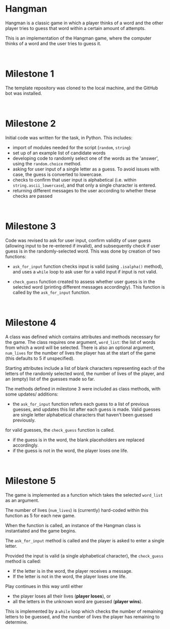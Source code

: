 # Hangman
Hangman is a classic game in which a player thinks of a word and the other player tries to guess that word within a certain amount of attempts.

This is an implementation of the Hangman game, where the computer thinks of a word and the user tries to guess it. 

&nbsp;
# Milestone 1

The template repository was cloned to the local machine, and the GitHub bot was installed.

&nbsp;
# Milestone 2

Initial code was written for the task, in Python.  This includes: 

- import of modules needed for the script (`random`, `string`)
- set up of an example list of candidate words
- developing code to randomly select one of the words as the 'answer', using the `random.choice` method.
- asking for user input of a single letter as a guess. To avoid issues with case, the guess is converted to lowercase.
- checks to confirm that user input is alphabetical (i.e. within `string.ascii_lowercase`), and that only a single character is entered.
- returning different messages to the user according to whether these checks are passed


&nbsp;
# Milestone 3

Code was revised to ask for user input, confirm validity of user guess (allowing input to be re-entered if invalid), and subsequently check if user guess is in the randomly-selected word.  This was done by creation of two functions:

- `ask_for_input` function checks input is valid (using `.isalpha()` method), and uses a `while` loop to ask user for a valid input if input is not valid.

- `check_guess` function created to assess whether user guess is in the selected word (printing different messages accordingly).  This function is called by the `ask_for_input` function.


&nbsp;
# Milestone 4

A class was defined which contains attributes and methods necessary for the game.  The class requires one argument, `word_list`: the list of words from which a word will be selected. There is also an optional argument, `num_lives` for the number of lives the player has at the start of the game (this defaults to 5 if unspecified).

Starting attributes include a list of blank characters representing each of the letters of the randomly selected word, the number of lives of the player, and an (empty) list of the guesses made so far.

The methods defined in milestone 3 were included as class methods, with some updates/ additions:
- the `ask_for_input` function refers each guess to a list of previous guesses, and updates this list after each guess is made. Valid guesses are single letter alphabetical characters that haven't been guessed previously.

for valid guesses, the `check_guess` function is called.
- if the guess is in the word, the blank placeholders are replaced accordingly. 
- if the guess is not in the word, the player loses one life.


&nbsp;
# Milestone 5

The game is implemented as a function which takes the selected `word_list` as an argument.  

The number of lives (`num_lives`) is (currently) hard-coded within this function as 5 for each new game.

When the function is called, an instance of the Hangman class is instantiated and the game begins.

The `ask_for_input` method is called and the player is asked to enter a single letter.

Provided the input is valid (a single alphabetical character), the `check_guess` method is called:
- If the letter is in the word, the player receives a message.  
- If the letter is not in the word, the player loses one life.  

Play continues in this way until either 
- the player loses all their lives (**player loses**), or 
- all the letters in the unknown word are guessed (**player wins**).

This is implemented by a `while` loop which checks the number of remaining letters to be guessed, and the number of lives the player has remaining to determine.